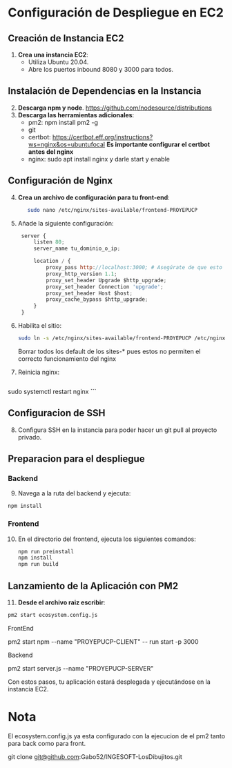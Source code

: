 # Configuración de Despliegue en EC2

## Creación de Instancia EC2

1. **Crea una instancia EC2**:
   - Utiliza Ubuntu 20.04.
   - Abre los puertos inbound 8080 y 3000 para todos.

## Instalación de Dependencias en la Instancia

2. **Descarga npm y node**.
https://github.com/nodesource/distributions
3. **Descarga las herramientas adicionales**:
   - pm2: npm install pm2 -g
   - git
   - certbot: https://certbot.eff.org/instructions?ws=nginx&os=ubuntufocal **Es importante configurar el certbot antes del nginx**
   - nginx: sudo apt install nginx y darle start y enable

   
## Configuración de Nginx

4. **Crea un archivo de configuración para tu front-end**:
   ```bash
      sudo nano /etc/nginx/sites-available/frontend-PROYEPUCP
   ```
5. Añade la siguiente configuración:
   ``` javascript
    server {
        listen 80;
        server_name tu_dominio_o_ip;

        location / {
            proxy_pass http://localhost:3000; # Asegúrate de que esto coincida con el puerto de Next.js
            proxy_http_version 1.1;
            proxy_set_header Upgrade $http_upgrade;
            proxy_set_header Connection 'upgrade';
            proxy_set_header Host $host;
            proxy_cache_bypass $http_upgrade;
        }
    }

   ```
6. Habilita el sitio:
   ``` bash
   sudo ln -s /etc/nginx/sites-available/frontend-PROYEPUCP /etc/nginx/sites-enabled/
    ```
    Borrar todos los default de los sites-* pues estos no permiten el correcto funcionamiento del nginx
    
7. Reinicia nginx:
   ``` bash
sudo systemctl restart nginx
    ```
## Configuracion de SSH 
8. Configura SSH en la instancia para poder hacer un git pull al proyecto privado.

## Preparacion para el despliegue

### Backend
9. Navega a la ruta del backend y ejecuta:

``` bash
npm install
```
### Frontend

10. En el directorio del frontend, ejecuta los siguientes comandos:
    ``` bash
    npm run preinstall
    npm install
    npm run build
    ```
## Lanzamiento de la Aplicación con PM2

11. **Desde el archivo raiz escribir**:

```bash
pm2 start ecosystem.config.js
```

FrontEnd

pm2 start npm --name "PROYEPUCP-CLIENT" -- run start -p 3000

Backend

pm2 start server.js --name "PROYEPUCP-SERVER"


Con estos pasos, tu aplicación estará desplegada y ejecutándose en la instancia EC2.

# Nota

El ecosystem.config.js ya esta configurado con la ejecucion de el pm2 tanto para back como para front.

git clone git@github.com:Gabo52/INGESOFT-LosDibujitos.git